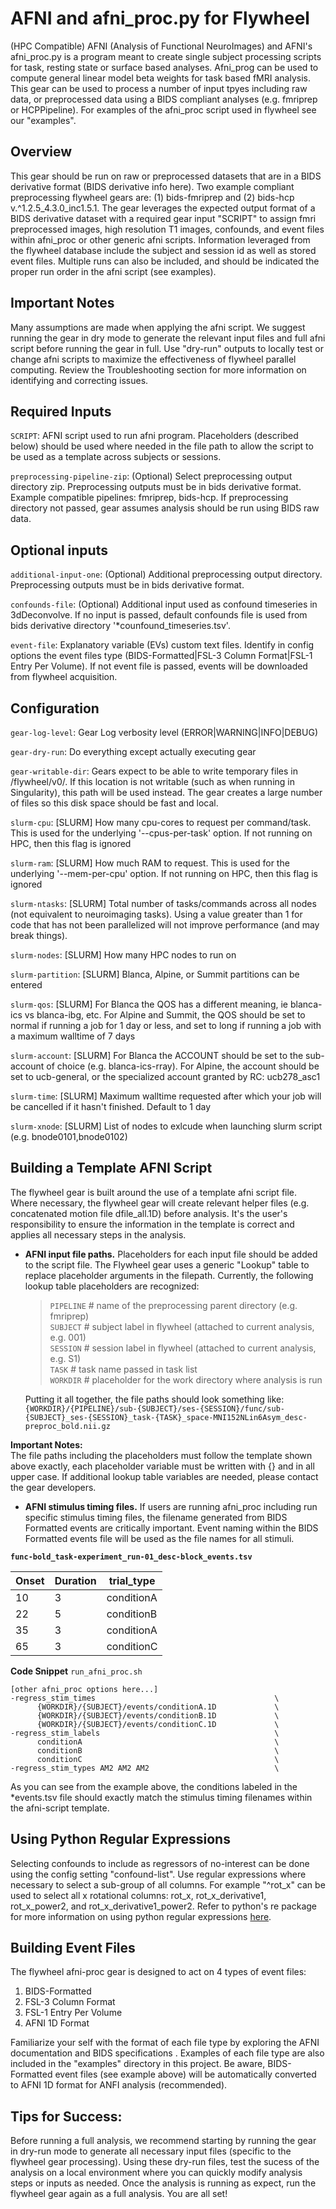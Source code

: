 # AFNI and afni_proc.py for Flywheel

(HPC Compatible) AFNI (Analysis of Functional NeuroImages) and AFNI's afni_proc.py is a program meant to create single subject processing scripts for task, resting state or surface based analyses. Afni_prog can be used to compute general linear model beta weights for task based fMRI analysis. This gear can be used to process a number of input tpyes including raw data, or preprocessed data using a BIDS compliant analyses (e.g. fmriprep or HCPPipeline). For examples of the afni_proc script used in flywheel see our "examples".

## Overview
This gear should be run on raw or preprocessed datasets that are in a BIDS derivative format (BIDS derivative info here). Two example compliant preprocessing flywheel gears are: (1) bids-fmriprep and (2) bids-hcp v.^1.2.5_4.3.0_inc1.5.1. The gear leverages the expected output format of a BIDS derivative dataset with a required gear input "SCRIPT" to assign fmri preprocessed images, high resolution T1 images, confounds, and event files within afni_proc or other generic afni scripts. Information leveraged from the flywheel database include the subject and session id as well as stored event files. Multiple runs can also be included, and should be indicated the proper run order in the afni script (see examples).

## Important Notes
Many assumptions are made when applying the afni script. We suggest running the gear in dry mode to generate the relevant input files and full afni script before running the gear in full. Use "dry-run" outputs to locally test or change afni scripts to maximize the effectiveness of flywheel parallel computing. Review the Troubleshooting section for more information on identifying and correcting issues. 

## Required Inputs

`SCRIPT`: AFNI script used to run afni program. Placeholders (described below) should be used where needed in the file path to allow the script to be used as a template across subjects or sessions.

`preprocessing-pipeline-zip`: (Optional) Select preprocessing output directory zip. Preprocessing outputs must be in bids derivative format. Example compatible pipelines: fmriprep, bids-hcp. If preprocessing directory not passed, gear assumes analysis should be run using BIDS raw data.

## Optional inputs

`additional-input-one`: (Optional) Additional preprocessing output directory. Preprocessing outputs must be in bids derivative format. 

`confounds-file`: (Optional) Additional input used as confound timeseries in 3dDeconvolve. If no input is passed, default confounds file is used from bids derivative directory '*counfound_timeseries.tsv'.

`event-file`: Explanatory variable (EVs) custom text files. Identify in config options the event files type (BIDS-Formatted|FSL-3 Column Format|FSL-1 Entry Per Volume). If not event file is passed, events will be downloaded from flywheel acquisition.


## Configuration

`gear-log-level`: Gear Log verbosity level (ERROR|WARNING|INFO|DEBUG)

`gear-dry-run`: Do everything except actually executing gear

`gear-writable-dir`: Gears expect to be able to write temporary files in /flywheel/v0/.  If this location is not writable (such as when running in Singularity), this path will be used instead.  The gear creates a large number of files so this disk space should be fast and local.

`slurm-cpu`: [SLURM] How many cpu-cores to request per command/task. This is used for the underlying '--cpus-per-task' option. If not running on HPC, then this flag is ignored

`slurm-ram`: [SLURM] How much RAM to request. This is used for the underlying '--mem-per-cpu' option. If not running on HPC, then this flag is ignored

`slurm-ntasks`: [SLURM] Total number of tasks/commands across all nodes (not equivalent to neuroimaging tasks). Using a value greater than 1 for code that has not been parallelized will not improve performance (and may break things).

`slurm-nodes`: [SLURM] How many HPC nodes to run on

`slurm-partition`: [SLURM] Blanca, Alpine, or Summit partitions can be entered

`slurm-qos`: [SLURM] For Blanca the QOS has a different meaning, ie blanca-ics vs blanca-ibg, etc. For Alpine and Summit, the QOS should be set to normal if running a job for 1 day or less, and set to long if running a job with a maximum walltime of 7 days

`slurm-account`: [SLURM] For Blanca the ACCOUNT should be set to the sub-account of choice (e.g. blanca-ics-rray). For Alpine, the account should be set to ucb-general, or the specialized account granted by RC: ucb278_asc1

`slurm-time`: [SLURM] Maximum walltime requested after which your job will be cancelled if it hasn't finished. Default to 1 day

`slurm-xnode`: [SLURM] List of nodes to exlcude when launching slurm script (e.g. bnode0101,bnode0102)

## Building a Template AFNI Script
The flywheel gear is built around the use of a template afni script file. Where necessary, the flywheel gear will create relevant helper files (e.g. concatenated motion file dfile_all.1D) before analysis. It's the user's responsibility to ensure the information in the template is correct and applies all necessary steps in the analysis. 

- **AFNI input file paths.** Placeholders for each input file should be added to the script file. The Flywheel gear uses a generic "Lookup" table to replace placeholder arguments in the filepath. Currently, the following lookup table placeholders are recognized:   
  >   `PIPELINE`   # name of the preprocessing parent directory (e.g. fmriprep)  
  > `SUBJECT`      # subject label in flywheel (attached to current analysis, e.g. 001)  
  > `SESSION`      # session label in flywheel (attached to current analysis, e.g. S1)  
  > `TASK`         # task name passed in task list  
  > `WORKDIR`      # placeholder for the work directory where analysis is run 

    Putting it all together, the file paths should look something like:  
`{WORKDIR}/{PIPELINE}/sub-{SUBJECT}/ses-{SESSION}/func/sub-{SUBJECT}_ses-{SESSION}_task-{TASK}_space-MNI152NLin6Asym_desc-preproc_bold.nii.gz`  

**Important Notes:**  
The file paths including the placeholders must follow the template shown above exactly, each placeholder variable must be written with {} and in all upper case. If additional lookup table variables are needed, please contact the gear developers.  

- **AFNI stimulus timing files.** If users are running afni_proc including run specific stimulus timing files, the filename generated from BIDS Formatted events are critically important. Event naming within the BIDS Formatted events file will be used as the file names for all stimuli. 

**`func-bold_task-experiment_run-01_desc-block_events.tsv`**

| Onset | Duration | trial_type |  
|-------|----------|------------|
| 10    | 3        | conditionA |
| 22    | 5        | conditionB |
| 35    | 3        | conditionA |
| 65    | 3        | conditionC |

**Code Snippet** `run_afni_proc.sh` 
```
[other afni_proc options here...]
-regress_stim_times                                        \
      {WORKDIR}/{SUBJECT}/events/conditionA.1D             \
      {WORKDIR}/{SUBJECT}/events/conditionB.1D             \
      {WORKDIR}/{SUBJECT}/events/conditionC.1D             \
-regress_stim_labels                                       \
      conditionA                                           \
      conditionB                                           \
      conditionC                                           \
-regress_stim_types AM2 AM2 AM2                            \
```

As you can see from the example above, the conditions labeled in the *events.tsv file should exactly match the stimulus timing filenames within the afni-script template.

## Using Python Regular Expressions
Selecting confounds to include as regressors of no-interest can be done using the config setting "confound-list". Use regular expressions where necessary to select a sub-group of all columns. For example "^rot_x" can be used to select all x rotational columns: rot_x, rot_x_derivative1, rot_x_power2, and rot_x_derivative1_power2. Refer to python's re package for more information on using python regular expressions [here](https://docs.python.org/3/howto/regex.html).

## Building Event Files
The flywheel afni-proc gear is designed to act on 4 types of event files: 
1. BIDS-Formatted
2. FSL-3 Column Format
3. FSL-1 Entry Per Volume 
4. AFNI 1D Format

Familiarize your self with the format of each file type by exploring the AFNI documentation <link> and BIDS specifications <link>. Examples of each file type are also included in the "examples" directory in this project. Be aware, BIDS-Formatted event files (see example above) will be automatically converted to AFNI 1D format for ANFI analysis (recommended). 

## Tips for Success:
Before running a full analysis, we recommend starting by running the gear in dry-run mode to generate all necessary input files (specific to the flywheel gear processing). Using these dry-run files, test the sucess of the analysis on a local environment where you can quickly modify analysis steps or inputs as needed. Once the analysis is running as expect, run the flywheel gear again as a full analysis. You are all set!